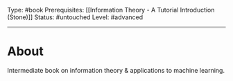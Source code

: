 Type: #book
Prerequisites: [[Information Theory - A Tutorial Introduction (Stone)]]
Status: #untouched 
Level: #advanced 

----
# About

Intermediate book on information theory & applications to machine learning.
